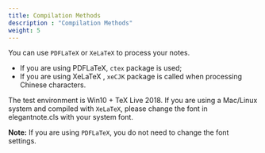 ```yaml
---
title: Compilation Methods
description : "Compilation Methods"
weight: 5
---
```


You can use `PDFLaTeX` or `XeLaTeX` to process your notes. 

+ If you are using PDFLaTeX, `ctex` package is used;
+ If you are using XeLaTeX , `xeCJK` package is called when processing Chinese characters.

The test environment is Win10 + TeX Live 2018. If you are using a Mac/Linux
system and compiled with `XeLaTeX`, please change the font in elegantnote.cls with your system font.

__Note:__ If you are using `PDFLaTeX`, you do not need to change the font settings.
